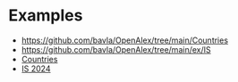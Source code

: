 # Examples

- https://github.com/bavla/OpenAlex/tree/main/Countries
- https://github.com/bavla/OpenAlex/tree/main/ex/IS
- [Countries](OpenAlex/tree/main/Countries)
- [IS 2024](./IS)
